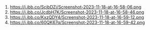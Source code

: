 1. https://i.ibb.co/ScjbDZj/Screenshot-2023-11-18-at-16-58-06.png
2. https://i.ibb.co/JcdbH7K/Screenshot-2023-11-18-at-16-58-46.png
3. https://i.ibb.co/KxzQDY4/Screenshot-2023-11-18-at-16-59-12.png
4. https://i.ibb.co/60QK67q/Screenshot-2023-11-18-at-16-59-42.png